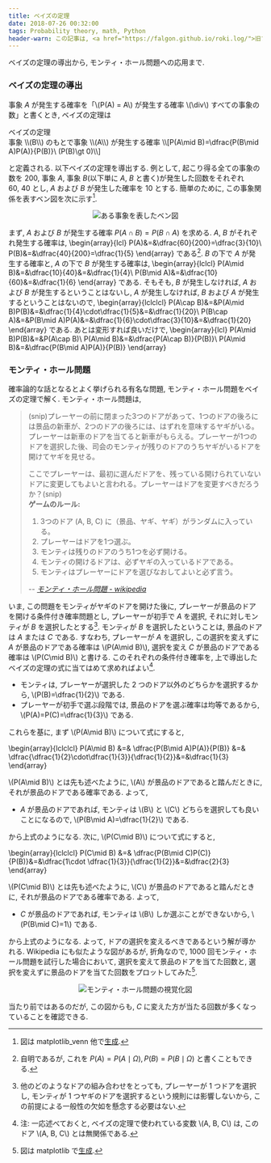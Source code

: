 ```yaml
---
title: ベイズの定理
date: 2018-07-26 00:32:00
tags: Probability theory, math, Python
header-warn: この記事は, <a href="https://falgon.github.io/roki.log/">旧ブログ</a>から移植された記事です. よって, その内容として, <a href="https://falgon.github.io/roki.log/">旧ブログ</a>に依存した文脈が含まれている可能性があります. 予めご了承下さい.
---
```


ベイズの定理の導出から, モンティ・ホール問題への応用まで.

### ベイズの定理の導出

事象 $A$
が発生する確率を「\\(P(A) = A\\) が発生する確率 \\(\div\\) すべての事象の数」と書くとき,
ベイズの定理は

<div class="panel panel-default">
  <div class="panel-heading theo"><a id="baysestheorem" class="disabled">ベイズの定理</a></div>
  <div class="panel-body">
  事象 \\(B\\) のもとで事象 \\(A\\) が発生する確率
\\[P(A\mid B)=\dfrac{P(B\mid A)P(A)}{P(B)}\ (P(B)\gt 0)\\]
  </div>
</div>

と定義される. 以下ベイズの定理を導出する. 
例として, 起こり得る全ての事象の数を $200$, 
事象 $A$, 事象 $B$(以下単に $A$, $B$ と書く)が発生した回数をそれぞれ $60,\ 40$ とし,
$A$ および $B$ が発生した確率を $10$ とする.
簡単のために, この事象関係を表すベン図を次に示す[^1].

<div style="text-align:center">
<img alt="ある事象を表したベン図" src="../../../../../images/2018/July/bayes_venn.png"/>
</div>

まず, $A$ および $B$ が発生する確率 $P(A\cap B) = P(B\cap A)$ を求める.
$A,\ B$ がそれぞれ発生する確率は,
\begin{array}{lcl}
P(A)&=&\dfrac{60}{200}=\dfrac{3}{10}\\ P(B)&=&\dfrac{40}{200}=\dfrac{1}{5}
\end{array}
である[^2]. 
$B$ の下で $A$ が発生する確率と, $A$ の下で $B$ が発生する確率は,
\begin{array}{lclcl}
P(A\mid B)&=&\dfrac{10}{40}&=&\dfrac{1}{4}\\
P(B\mid A)&=&\dfrac{10}{60}&=&\dfrac{1}{6}
\end{array}
である. そもそも, $B$ が発生しなければ, $A$ および $B$ が発生するということはないし,
$A$ が発生しなければ, $B$ および $A$ が発生するということはないので,
\begin{array}{lclclcl}
P(A\cap B)&=&P(A\mid B)P(B)&=&\dfrac{1}{4}\cdot\dfrac{1}{5}&=&\dfrac{1}{20}\\
P(B\cap A)&=&P(B\mid A)P(A)&=&\dfrac{1}{6}\cdot\dfrac{3}{10}&=&\dfrac{1}{20}
\end{array}
である. あとは変形すれば良いだけで,
\begin{array}{lcl}
P(A\mid B)P(B)&=&P(A\cap B)\\
P(A\mid B)&=&\dfrac{P(A\cap B)}{P(B)}\\
P(A\mid B)&=&\dfrac{P(B\mid A)P(A)}{P(B)}
\end{array}

### モンティ・ホール問題

確率論的な話となるとよく挙げられる有名な問題, モンティ・ホール問題をベイズの定理で解く.
モンティ・ホール問題は, 

<blockquote>
(snip)プレーヤーの前に閉まった3つのドアがあって、1つのドアの後ろには景品の新車が、2つのドアの後ろには、はずれを意味するヤギがいる。プレーヤーは新車のドアを当てると新車がもらえる。プレーヤーが1つのドアを選択した後、司会のモンティが残りのドアのうちヤギがいるドアを開けてヤギを見せる。

ここでプレーヤーは、最初に選んだドアを、残っている開けられていないドアに変更してもよいと言われる。プレーヤーはドアを変更すべきだろうか？(snip)<br>
<strong>ゲームのルール:</strong>
<ol>
<li>3つのドア (A, B, C) に（景品、ヤギ、ヤギ）がランダムに入っている。</li>
<li>プレーヤーはドアを1つ選ぶ。</li>
<li>モンティは残りのドアのうち1つを必ず開ける。</li>
<li>モンティの開けるドアは、必ずヤギの入っているドアである。</li>
<li>モンティはプレーヤーにドアを選びなおしてよいと必ず言う。</li>
</ol>
-- <a href="https://ja.wikipedia.org/w/index.php?title=%E3%83%A2%E3%83%B3%E3%83%86%E3%82%A3%E3%83%BB%E3%83%9B%E3%83%BC%E3%83%AB%E5%95%8F%E9%A1%8C&oldid=69027845"><i>モンティ・ホール問題 - wikipedia</i></a>
</blockquote>

いま, この問題をモンティがヤギのドアを開けた後に, 
プレーヤーが景品のドアを開ける条件付き確率問題とし,
プレーヤーが初手で $A$ を選択, それに対しモンティが $B$ を選択したとする[^3]. 
モンティが $B$ を選択したということは, 景品のドアは $A$ または $C$ である.
すなわち, プレーヤーが $A$ を選択し, この選択を変えずに $A$ が景品のドアである確率は 
\\(P(A\mid B)\\),
選択を変え $C$ が景品のドアである確率は
\\(P(C\mid B)\\) と書ける.
このそれぞれの条件付き確率を, 上で導出したベイズの定理の式に当てはめて求めればよい[^4].

* モンティは, プレーヤーが選択した $2$ つのドア以外のどちらかを選択するから, \\(P(B)=\dfrac{1}{2}\\) である.
* プレーヤーが初手で選ぶ段階では, 景品のドアを選ぶ確率は均等であるから, \\(P(A)=P(C)=\dfrac{1}{3}\\) である. 

これらを基に, まず \\(P(A\mid B)\\) について式にすると,

\begin{array}{lclclcl}
P(A\mid B) &=& \dfrac{P(B\mid A)P(A)}{P(B)} &=& \dfrac{\dfrac{1}{2}\cdot\dfrac{1}{3}}{\dfrac{1}{2}}&=&\dfrac{1}{3}
\end{array}

\\(P(A\mid B)\\) とは先も述べたように, \\(A\\) 
が景品のドアであると踏んだときに, それが景品のドアである確率である. よって,

* $A$ が景品のドアであれば, モンティは \\(B\\) と \\(C\\) どちらを選択しても良いことになるので,  \\(P(B\mid A)=\dfrac{1}{2}\\) である.

から上式のようになる. 
次に, \\(P(C\mid B)\\) について式にすると,

\begin{array}{lclclcl}
P(C\mid B) &=& \dfrac{P(B\mid C)P(C)}{P(B)}&=&\dfrac{1\cdot \dfrac{1}{3}}{\dfrac{1}{2}}&=&\dfrac{2}{3}
\end{array}

\\(P(C\mid B)\\) とは先も述べたように, \\(C\\) 
が景品のドアであると踏んだときに, それが景品のドアである確率である. よって,

* $C$ が景品のドアであれば, モンティは \\(B\\) しか選ぶことができないから, \\(P(B\mid C)=1\\) である.

から上式のようになる.
よって, ドアの選択を変えるべきであるという解が導かれる. 
Wikipedia にも似たような図があるが, 
折角なので, $1000$ 回モンティ・ホール問題を試行した場合において, 
選択を変えて景品のドアを当てた回数と,
選択を変えずに景品のドアを当てた回数をプロットしてみた[^5].

<div style="text-align:center">
<img alt="モンティ・ホール問題の視覚化図" src="../../../../../images/2018/July/montyhalll.png" />
</div>

当たり前ではあるのだが, この図からも, 
$C$ に変えた方が当たる回数が多くなっていることを確認できる.

[^1]: 図は matplotlib_venn 他で[生成](https://gist.github.com/falgon/d88e3c0d7d691ab9d97b453e2cec918b).
[^2]: 自明であるが, これを $P(A)=P(A\mid\Omega), P(B)=P(B\mid\Omega)$ と書くこともできる.
[^3]: 他のどのようなドアの組み合わせをとっても, プレーヤーが $1$ つドアを選択し, モンティが $1$ つヤギのドアを選択するという規則には影響しないから, この前提による一般性の欠如を懸念する必要はない.
[^4]: 注: 一応述べておくと, ベイズの定理で使われている変数 \\(A, B, C\\) は, このドア \\(A, B, C\\) とは無関係である.
[^5]: 図は matplotlib で[生成](https://gist.github.com/falgon/5deb211abce5ac715257f55402a22307).
